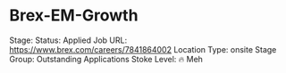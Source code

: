 # Brex-EM-Growth

Stage: Status: Applied
Job URL: https://www.brex.com/careers/7841864002
Location Type: onsite
Stage Group: Outstanding Applications
Stoke Level: 🔥 Meh